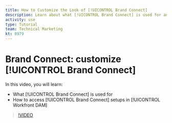 ```yaml
---
title: How to Customize the Look of [!UICONTROL Brand Connect]
description: Learn about what [!UICONTROL Brand Connect] is used for and how to access [!UICONTROL Brand Connect] setups in [!UICONTROL Workfront DAM].
activity: use
type: Tutorial
team: Technical Marketing
kt: 8979
---
```

# Brand Connect: customize [!UICONTROL Brand Connect]

In this video, you will learn:

* What [!UICONTROL Brand Connect] is used for
* How to access [!UICONTROL Brand Connect] setups in [!UICONTROL Workfront DAM]

>[!VIDEO](https://video.tv.adobe.com/v/335241/?quality=12)
